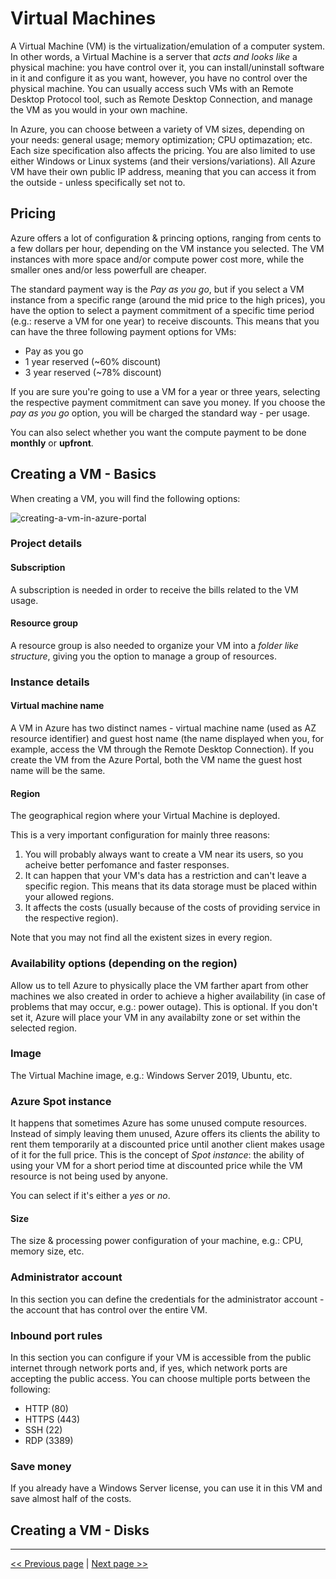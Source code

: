 # Virtual Machines
A Virtual Machine (VM) is the virtualization/emulation of a computer system. In other words, a Virtual Machine is a server that _acts and looks like_ a physical machine: you have control over it, you can install/uninstall software in it and configure it as you want, however, you have no control over the physical machine. You can usually access such VMs with an Remote Desktop Protocol tool, such as Remote Desktop Connection, and manage the VM as you would in your own machine.

In Azure, you can choose between a variety of VM sizes, depending on your needs: general usage; memory optimization; CPU optimazation; etc.
Each size specification also affects the pricing. You are also limited to use either Windows or Linux systems (and their versions/variations).
All Azure VM have their own public IP address, meaning that you can access it from the outside - unless specifically set not to.

## Pricing
Azure offers a lot of configuration & princing options, ranging from cents to a few dollars per hour, depending on the VM instance you selected.
The VM instances with more space and/or compute power cost more, while the smaller ones and/or less powerfull are cheaper.

The standard payment way is the _Pay as you go_, but if you select a VM instance from a specific range (around the mid price to the high prices), you have the option to select a payment commitment of a specific time period (e.g.: reserve a VM for one year) to receive discounts.
This means that you can have the three following payment options for VMs:
* Pay as you go
* 1 year reserved (~60% discount)
* 3 year reserved (~78% discount)

If you are sure you're going to use a VM for a year or three years, selecting the respective payment commitment can save you money.
If you choose the _pay as you go_ option, you will be charged the standard way - per usage.

You can also select whether you want the compute payment to be done **monthly** or **upfront**.

## Creating a VM - Basics

When creating a VM, you will find the following options:

![creating-a-vm-in-azure-portal](https://user-images.githubusercontent.com/13342183/135273657-92c11607-de48-48aa-9174-52568482a9b7.png)

### Project details

#### Subscription
A subscription is needed in order to receive the bills related to the VM usage.

####  Resource group
 A resource group is also needed to organize your VM into a _folder like structure_, giving you the option to manage a group of resources.

### Instance details

#### Virtual machine name

A VM in Azure has two distinct names - virtual machine name (used as AZ resource identifier) and guest host name (the name displayed when you, for example, access the VM through the Remote Desktop Connection). If you create the VM from the Azure Portal, both the VM name the guest host name will be the same.

#### Region

The geographical region where your Virtual Machine is deployed.

This is a very important configuration for mainly three reasons:
1) You will probably always want to create a VM near its users, so you acheive better perfomance and faster responses.
2) It can happen that your VM's data has a restriction and can't leave a specific region. This means that its data storage must be placed within your allowed regions.
3) It affects the costs (usually because of the costs of providing service in the respective region).

Note that you may not find all the existent sizes in every region.

### Availability options (depending on the region)

Allow us to tell Azure to physically place the VM farther apart from other machines we also created in order to achieve a higher availability (in case of problems that may occur, e.g.: power outage). This is optional. If you don't set it, Azure will place your VM in any availabilty zone or set within the selected region.

### Image

The Virtual Machine image, e.g.: Windows Server 2019, Ubuntu, etc.

### Azure Spot instance

It happens that sometimes Azure has some unused compute resources. Instead of simply leaving them unused, Azure offers its clients the ability to rent them temporarily at a discounted price until another client makes usage of it for the full price. This is the concept of _Spot instance_: the ability of using your VM for a short period time at discounted price while the VM resource is not being used by anyone.

You can select if it's either a _yes_ or _no_.

#### Size

The size & processing power configuration of your machine, e.g.: CPU, memory size, etc.

### Administrator account

In this section you can define the credentials for the administrator account - the account that has control over the entire VM.


### Inbound port rules

In this section you can configure if your VM is accessible from the public internet through network ports and, if yes, which network ports are accepting the public access.
You can choose multiple ports between the following:
* HTTP (80)
* HTTPS (443)
* SSH (22)
* RDP (3389)


### Save money

If you already have a Windows Server license, you can use it in this VM and save almost half of the costs.

## Creating a VM - Disks



---

[<< Previous page](skills-measured.md)
|
[Next page >>](www.google.com)
